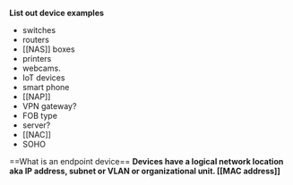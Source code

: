 **List out device examples** 
- switches
- routers 
- [[NAS]] boxes
- printers
- webcams.
- IoT devices
- smart phone
- [[NAP]]
- VPN gateway?
- FOB type
- server?
- [[NAC]]
- SOHO

==What is an endpoint device==
**Devices have a logical network location aka IP address, subnet or VLAN or organizational unit.  [[MAC address]]**
